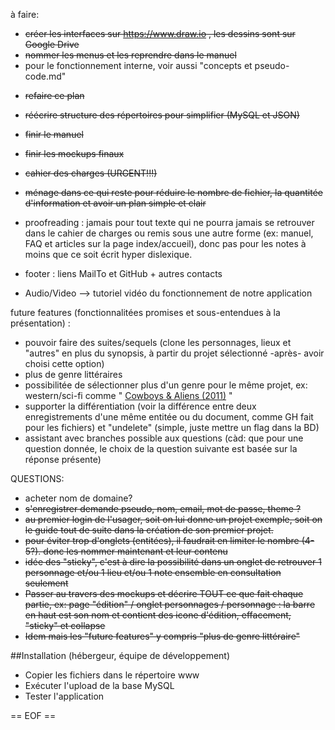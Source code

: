 
à faire:
- ~~créer les interfaces sur https://www.draw.io , les dessins sont sur Google Drive~~
- ~~nommer les menus et les reprendre dans le manuel~~
- pour le fonctionnement interne, voir aussi "concepts et pseudo-code.md"

 * ~~refaire ce plan~~
 * ~~réécrire structure des répertoires pour simplifier (MySQL et JSON)~~
 * ~~finir le manuel~~
 * ~~finir les mockups finaux~~
 * ~~cahier des charges (URGENT!!!)~~
 * ~~ménage dans ce qui reste pour réduire le nombre de fichier, la quantitée d'information et avoir un plan simple et clair~~
 * proofreading : jamais pour tout texte qui ne pourra jamais se retrouver dans le cahier de charges ou remis sous une autre forme (ex: manuel, FAQ et articles sur la page index/accueil), donc pas pour les notes à moins que ce soit écrit hyper dislexique.

 * footer : liens MailTo et GitHub + autres contacts
 * Audio/Video --> tutoriel vidéo du fonctionnement de notre application

 future features (fonctionnalitées promises et sous-entendues à la présentation) :
 * pouvoir faire des suites/sequels (clone les personnages, lieux et "autres" en plus du synopsis, à partir du projet sélectionné -après- avoir choisi cette option)
 * plus de genre littéraires
 * possibilitée de sélectionner plus d'un genre pour le même projet, ex: western/sci-fi comme " [Cowboys & Aliens (2011)](http://www.imdb.com/title/tt0409847/?ref_=nm_flmg_act_10) "
 * supporter la différentiation (voir la différence entre deux enregistrements d'une même entitée ou du document, comme GH fait pour les fichiers) et "undelete" (simple, juste mettre un flag dans la BD)
 * assistant avec branches possible aux questions (càd: que pour une question donnée, le choix de la question suivante est basée sur la réponse présente)

 QUESTIONS:
 * acheter nom de domaine?
 * ~~s'enregistrer demande pseudo, nom, email, mot de passe, theme ?~~
 * ~~au premier login de l'usager, soit on lui donne un projet exemple, soit on le guide tout de suite dans la création de son premier projet.~~
 * ~~pour éviter trop d'onglets (entitées), il faudrait en limiter le nombre (4-5?). donc les nommer maintenant et leur contenu~~
 * ~~idée des "sticky", c'est à dire la possibilité dans un onglet de retrouver 1 personnage et/ou 1 lieu et/ou 1 note ensemble en consultation seulement~~
 * ~~Passer au travers des mockups et décrire TOUT ce que fait chaque partie, ex: page "édition" / onglet personnages / personnage : la barre en haut est son nom et contient des icone d'édition, effacement, "sticky" et collapse~~
 * ~~Idem mais les "future features" y compris "plus de genre littéraire"~~

##Installation (hébergeur, équipe de développement)
- Copier les fichiers dans le répertoire www
- Exécuter l'upload de la base MySQL
- Tester l'application

== EOF ==
